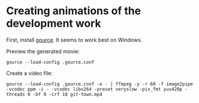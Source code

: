 # Creating animations of the development work

First, install [gource](https://gource.io). It seems to work best on Windows.

Preview the generated movie:

```fish
gource --load-config .gource.conf
```

Create a video file:

```fish
gource --load-config .gource.conf -o - | ffmpeg -y -r 60 -f image2pipe -vcodec ppm -i - -vcodec libx264 -preset veryslow -pix_fmt yuv420p -threads 0 -bf 0 -crf 18 git-town.mp4
```
